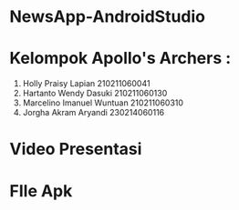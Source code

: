 # NewsApp-AndroidStudio

# Kelompok Apollo's Archers :	
1. Holly Praisy Lapian		    	210211060041
2. Hartanto Wendy Dasuki	  	  210211060130
3. Marcelino Imanuel Wuntuan 		210211060310
4. Jorgha Akram Aryandi		      230214060116

# Video Presentasi 


# FIle Apk 




